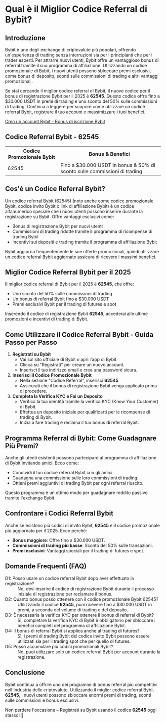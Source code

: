 <h1>Qual è il Miglior Codice Referral di Bybit?</h1>

<h2>Introduzione</h2>
<p>Bybit è uno degli exchange di criptovalute più popolari, offrendo un'esperienza di trading senza interruzioni sia per i principianti che per i trader esperti. Per attrarre nuovi utenti, Bybit offre un vantaggioso bonus di referral tramite il suo programma di affiliazione. Utilizzando un codice promozionale di Bybit, i nuovi utenti possono sbloccare premi esclusivi, come bonus di deposito, sconti sulle commissioni di trading e altri vantaggi promozionali.</p>
<p>Se stai cercando il miglior codice referral di Bybit, il nuovo codice per il bonus di registrazione Bybit per il 2025 è <strong>62545</strong>. Questo codice offre fino a $30.000 USDT in premi di trading e uno sconto del 50% sulle commissioni di trading. Continua a leggere per scoprire come utilizzare un codice referral Bybit, registrare il tuo account e massimizzare i tuoi benefici.</p>

<a href="https://partner.bybit.com/b/62545">Crea un account Bybit - Bonus di iscrizione Bybit</a>

<h2>Codice Referral Bybit - 62545</h2>
<table>
        <tr>
            <th>Codice Promozionale Bybit</th>
            <th>Bonus & Benefici</th>
        </tr>
        <tr>
            <td>62545</td>
            <td>Fino a $30.000 USDT in bonus & 50% di sconto sulle commissioni di trading</td>
        </tr>
</table>

<h2>Cos'è un Codice Referral Bybit?</h2>
<p>Un codice referral Bybit (62545) (noto anche come codice promozionale Bybit, codice invito Bybit o link di affiliazione Bybit) è un codice alfanumerico speciale che i nuovi utenti possono inserire durante la registrazione su Bybit. Offre vantaggi esclusivi come:</p>
<ul>
        <li>Bonus di registrazione Bybit per nuovi utenti</li>
        <li>Commissioni di trading ridotte tramite il programma di ricompense di trading Bybit</li>
        <li>Incentivi sui depositi e trading tramite il programma di affiliazione Bybit</li>
</ul>
<p>Bybit aggiorna frequentemente le sue offerte promozionali, quindi utilizzare un codice referral Bybit aggiornato assicura di ricevere i massimi benefici.</p>

<h2>Miglior Codice Referral Bybit per il 2025</h2>
<p>Il miglior codice referral di Bybit per il 2025 è <strong>62545</strong>, che offre:</p>
<ul>
        <li>Uno sconto del 50% sulle commissioni di trading</li>
        <li>Un bonus di referral Bybit fino a $30.000 USDT</li>
        <li>Premi esclusivi Bybit per il trading di futures e spot</li>
</ul>
<p>Inserendo il codice di registrazione Bybit <strong>62545</strong>, accederai alle ultime promozioni e incentivi di trading di Bybit.</p>

<h2>Come Utilizzare il Codice Referral Bybit - Guida Passo per Passo</h2>
<ol>
        <li><strong>Registrati su Bybit</strong>
            <ul>
                <li>Vai sul sito ufficiale di Bybit o apri l'app di Bybit.</li>
                <li>Clicca su "Registrati" per creare un nuovo account.</li>
                <li>Inserisci il tuo indirizzo email e crea una password sicura.</li>
            </ul>
        </li>
        <li><strong>Inserisci il Codice Promozionale Bybit</strong>
            <ul>
                <li>Nella sezione "Codice Referral", inserisci <strong>62545</strong>.</li>
                <li>Assicurati che il bonus di registrazione Bybit venga applicato prima di procedere.</li>
            </ul>
        </li>
        <li><strong>Completa la Verifica KYC e Fai un Deposito</strong>
            <ul>
                <li>Verifica la tua identità tramite la verifica KYC (Know Your Customer) di Bybit.</li>
                <li>Effettua un deposito iniziale per qualificarti per le ricompense di trading di Bybit.</li>
                <li>Inizia a fare trading e reclama il tuo bonus di referral Bybit.</li>
            </ul>
        </li>
</ol>

<h2>Programma Referral di Bybit: Come Guadagnare Più Premi?</h2>
<p>Anche gli utenti esistenti possono partecipare al programma di affiliazione di Bybit invitando amici. Ecco come:</p>
<ul>
        <li>Condividi il tuo codice referral Bybit con gli amici.</li>
        <li>Guadagna una commissione sulle loro commissioni di trading.</li>
        <li>Ottieni premi aggiuntivi di trading Bybit per ogni referral riuscito.</li>
</ul>
<p>Questo programma è un ottimo modo per guadagnare reddito passivo tramite l'exchange Bybit.</p>

<h2>Confrontare i Codici Referral Bybit</h2>
<p>Anche se esistono più codici di invito Bybit, <strong>62545</strong> è il codice promozionale più aggiornato per il 2025. Ecco perché:</p>
<ul>
        <li><strong>Bonus maggiore</strong>: Offre fino a $30.000 USDT.</li>
        <li><strong>Commissioni di trading più basse</strong>: Sconto del 50% sulle transazioni.</li>
        <li><strong>Premi esclusivi</strong>: Vantaggi speciali per il trading di futures e spot.</li>
</ul>

<h2>Domande Frequenti (FAQ)</h2>
<dl>
<dt>D1: Posso usare un codice referral Bybit dopo aver effettuato la registrazione?</dt>
<dd>No, devi inserire il codice di registrazione Bybit durante il processo iniziale di registrazione per reclamare il bonus.</dd>

<dt>D2: Quanto bonus posso ottenere con il codice promozionale Bybit 62545?</dt>
<dd>Utilizzando il codice <strong>62545</strong>, puoi ricevere fino a $30.000 USDT in premi, a seconda del volume di trading e del deposito.</dd>

<dt>D3: È necessaria la verifica KYC per ottenere il bonus di referral di Bybit?</dt>
<dd>Sì, completare la verifica KYC di Bybit è obbligatorio per sbloccare i benefici completi del programma di affiliazione Bybit.</dd>

<dt>D4: Il bonus di referral Bybit si applica anche al trading di futures?</dt>
<dd>Sì, i premi di trading Bybit del codice invito Bybit possono essere utilizzati sia per il trading spot che per quello di futures.</dd>

<dt>D5: Posso accumulare più codici promozionali Bybit?</dt>
<dd>No, puoi utilizzare solo un codice referral Bybit per account durante la registrazione.</dd>
</dl>

<h2>Conclusione</h2>
<p>Bybit continua a offrire uno dei programmi di bonus referral più competitivi nell'industria delle criptovalute. Utilizzando il miglior codice referral Bybit <strong>62545</strong>, i nuovi utenti possono sbloccare enormi premi di trading, sconti sulle commissioni e bonus esclusivi.</p>
<p>Non perdere l'occasione – Registrati su Bybit usando il codice <strong>62545</strong> oggi stesso! 🚀</p>
</body>
</html>
